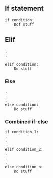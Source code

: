 ## If statement
```python3
if condition:
    Dof stuff
```
## Elif 
```python3
.
.
.
elif condition:
    Do stuff
```


### Else
```python3
.
.
.
else condition:
    Do stuff
```

### Combined if-else

```python3
if condition_1:
.
.
.
elif condition_2:
.
.
.
else condition_n:
    Do stuff
```
